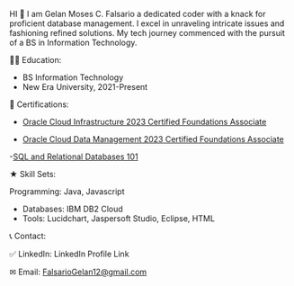 HI 🤚 I am Gelan Moses C. Falsario 
a dedicated coder with a knack for proficient database management. I excel in unraveling 
intricate issues and fashioning refined solutions. My tech journey commenced with the 
pursuit of a BS in Information Technology.

👨‍🎓 Education:
 - BS Information Technology
 - New Era University, 2021-Present

📜 Certifications:

 - [Oracle Cloud Infrastructure 2023 Certified Foundations Associate](https://catalog-education.oracle.com/pls/certview/sharebadge?id=7B0CC510F2E3663E530DF0F5F7CC1E38B9947A66153AC4CFD8EA7090CEC3A5E9)
   
 - [Oracle Cloud Data Management 2023 Certified Foundations Associate](https://catalog-education.oracle.com/pls/certview/sharebadge?id=CB46FE04BCF8331C17EE57245A156AFB1285D89007B4C3900CB9BB80E8BD9B61)   

 -[SQL and Relational Databases 101](https://courses.cognitiveclass.ai/certificates/022ae2c0bb53460080d2cac02e180fa1)

★ Skill Sets:

Programming: Java, Javascript

 - Databases: IBM DB2 Cloud
 - Tools: Lucidchart, Jaspersoft Studio, Eclipse, HTML

📞 Contact:

✅ LinkedIn: LinkedIn Profile Link

✉ Email: FalsarioGelan12@gmail.com
